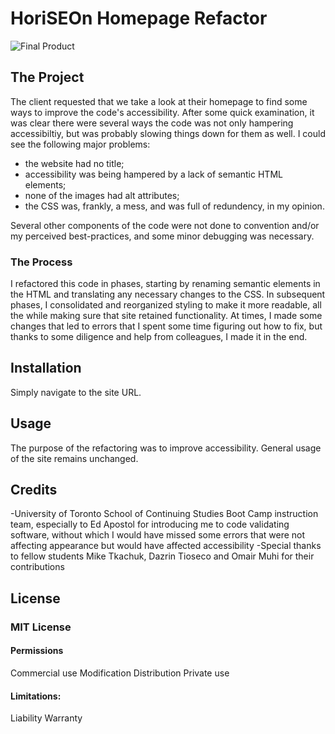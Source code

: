 # HoriSEOn Homepage Refactor

![Final Product](images/final-screen-shot.png)

## The Project

The client requested that we take a look at their homepage to find some ways to improve the code's accessibility. After some quick examination, it was clear there were several ways the code was not only hampering accessibiltiy, but was probably slowing things down for them as well. I could see the following major problems:

- the website had no title;
- accessibility was being hampered by a lack of semantic HTML elements;
- none of the images had alt attributes;
- the CSS was, frankly, a mess, and was full of redundency, in my opinion.

Several other components of the code were not done to convention and/or my perceived best-practices, and some minor debugging was necessary.

### The Process

I refactored this code in phases, starting by renaming semantic elements in the HTML and translating any necessary changes to the CSS. In subsequent phases, I consolidated and reorganized styling to make it more readable, all the while making sure that site retained functionality. At times, I made some changes that led to errors that I spent some time figuring out how to fix, but thanks to some diligence and help from colleagues, I made it in the end.

## Installation

Simply navigate to the site URL.

## Usage

The purpose of the refactoring was to improve accessibility. General usage of the site remains unchanged.

## Credits

-University of Toronto School of Continuing Studies Boot Camp instruction team, especially to Ed Apostol for introducing me to code validating software, without which I would have missed some errors that were not affecting appearance but would have affected accessibility
-Special thanks to fellow students Mike Tkachuk, Dazrin Tioseco and Omair Muhi for their contributions

## License

### MIT License 

#### Permissions

Commercial use
Modification
Distribution
Private use

#### Limitations:

Liability
Warranty 


 